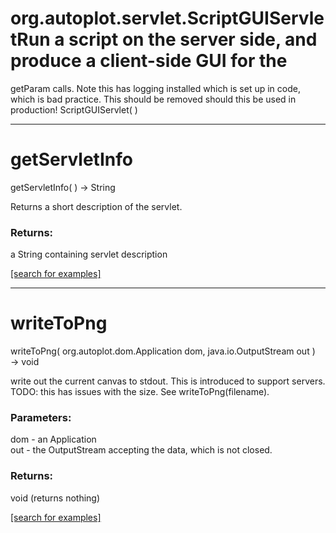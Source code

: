 # org.autoplot.servlet.ScriptGUIServletRun a script on the server side, and produce a client-side GUI for the 
 getParam calls.
 Note this has logging installed which is set up in code, which is bad practice.  This should be 
 removed should this be used in production!
ScriptGUIServlet( )


***
<a name="getServletInfo"></a>
# getServletInfo
getServletInfo(  ) &rarr; String

Returns a short description of the servlet.

### Returns:
a String containing servlet description

<a href="https://github.com/autoplot/dev/search?q=getServletInfo&unscoped_q=getServletInfo">[search for examples]</a>

***
<a name="writeToPng"></a>
# writeToPng
writeToPng( org.autoplot.dom.Application dom, java.io.OutputStream out ) &rarr; void

write out the current canvas to stdout.  This is introduced to support servers.
 TODO: this has issues with the size.  See writeToPng(filename).

### Parameters:
dom - an Application
<br>out - the OutputStream accepting the data, which is not closed.

### Returns:
void (returns nothing)


<a href="https://github.com/autoplot/dev/search?q=writeToPng&unscoped_q=writeToPng">[search for examples]</a>

